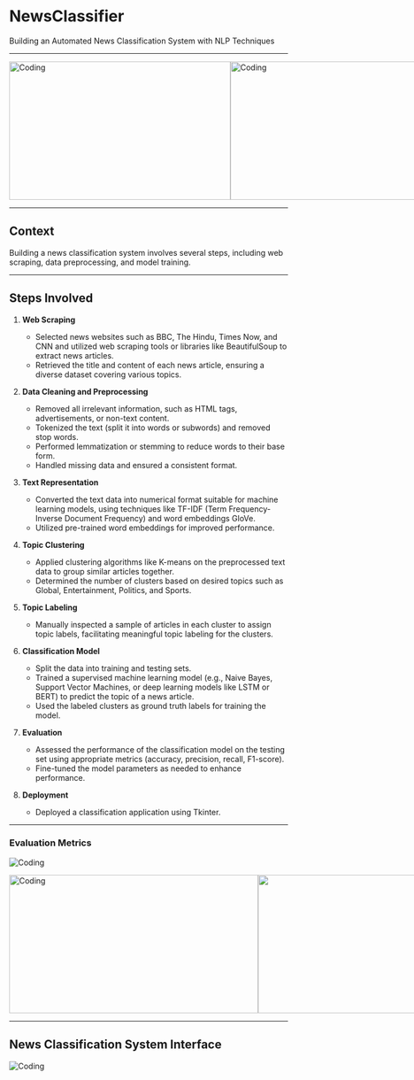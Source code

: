 # NewsClassifier

Building an Automated News Classification System with NLP Techniques

---

<div style="display: flex; justify-content: space-between;">
    <img src="https://techcrunch.com/wp-content/uploads/2022/08/signal-newsletter-india.jpg" alt="Coding" width="400" height="250" />
    <img src="https://krakensystems.co/assets/images/uploads/2018-09-17-figure1.png" alt="Coding" width="400" height="250" />
</div>

---


## Context

Building a news classification system involves several steps, including web scraping, data preprocessing, and model training.

---

## Steps Involved

1. **Web Scraping**
    - Selected news websites such as BBC, The Hindu, Times Now, and CNN and utilized web scraping tools or libraries like BeautifulSoup to extract news articles.
    - Retrieved the title and content of each news article, ensuring a diverse dataset covering various topics.

2. **Data Cleaning and Preprocessing**
    - Removed all irrelevant information, such as HTML tags, advertisements, or non-text content.
    - Tokenized the text (split it into words or subwords) and removed stop words.
    - Performed lemmatization or stemming to reduce words to their base form.
    - Handled missing data and ensured a consistent format.

3. **Text Representation**
    - Converted the text data into numerical format suitable for machine learning models, using techniques like TF-IDF (Term Frequency-Inverse Document Frequency) and word embeddings GloVe.
    - Utilized pre-trained word embeddings for improved performance.

4. **Topic Clustering**
    - Applied clustering algorithms like K-means on the preprocessed text data to group similar articles together.
    - Determined the number of clusters based on desired topics such as Global, Entertainment, Politics, and Sports.

5. **Topic Labeling**
    - Manually inspected a sample of articles in each cluster to assign topic labels, facilitating meaningful topic labeling for the clusters.

6. **Classification Model**
    - Split the data into training and testing sets.
    - Trained a supervised machine learning model (e.g., Naive Bayes, Support Vector Machines, or deep learning models like LSTM or BERT) to predict the topic of a news article.
    - Used the labeled clusters as ground truth labels for training the model.

7. **Evaluation**
    - Assessed the performance of the classification model on the testing set using appropriate metrics (accuracy, precision, recall, F1-score).
    - Fine-tuned the model parameters as needed to enhance performance.

8. **Deployment**
    - Deployed a classification application using Tkinter.

---

### Evaluation Metrics

![Coding](https://github.com/Vengatesan-K/Iris-Species/assets/128688827/d37653ed-9e4d-4f35-91dc-33d30e8c354b)

<div style="display: flex; justify-content: space-between;">
    <img src="https://github.com/Vengatesan-K/Iris-Species/assets/128688827/3b41e587-77f6-4462-9d62-f7653f2dc022" alt="Coding" width="450" height="250" />
    <img src="https://github.com/Vengatesan-K/Iris-Species/assets/128688827/24b2f531-5c49-417c-891c-053694f09112" width="450" height="250" />
</div>

---

## News Classification System Interface

![Coding](https://github.com/Vengatesan-K/Python-Assessment/assets/128688827/bd8926ec-a9d9-4d92-a462-2c6cc993d40e)
